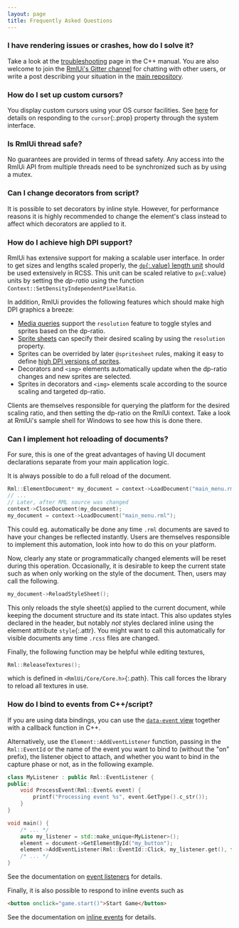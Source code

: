 ```yaml
---
layout: page
title: Frequently Asked Questions
---
```



### I have rendering issues or crashes, how do I solve it?

Take a look at the [troubleshooting](cpp_manual/troubleshooting.html) page in the C++ manual. You are also welcome to join the [RmlUi's Gitter channel](https://gitter.im/RmlUi/community) for chatting with other users, or write a post describing your situation in the [main repository]({{page.lib_site}}).


### How do I set up custom cursors?

You display custom cursors using your OS cursor facilities. See [here](cpp_manual/contexts.html#mouse-cursor) for details on responding to the `cursor`{:.prop} property through the system interface.


### Is RmlUi thread safe?

No guarantees are provided in terms of thread safety. Any access into the RmlUi API from multiple threads need to be synchronized such as by using a mutex.


### Can I change decorators from script?

It is possible to set decorators by inline style. However, for performance reasons it is highly recommended to change the element's class instead to affect which decorators are applied to it.


### How do I achieve high DPI support?

RmlUi has extensive support for making a scalable user interface. In order to get sizes and lengths scaled properly, the [`dp`{:.value} length unit](rcss/syntax.html#dp-unit) should be used extensively in RCSS. This unit can be scaled relative to `px`{:.value} units by setting the *dp-ratio* using the function `Context::SetDensityIndependentPixelRatio`.

In addition, RmlUi provides the following features which should make high DPI graphics a breeze:

- [Media queries](rcss/media_queries.html) support the `resolution` feature to toggle styles and sprites based on the dp-ratio.
- [Sprite sheets](rcss/sprite_sheets.html) can specify their desired scaling by using the `resolution` property.
- Sprites can be overrided by later `@spritesheet` rules, making it easy to define [high DPI versions of sprites](rcss/sprite_sheets.html#high-dpi).
- Decorators and `<img>` elements automatically update when the dp-ratio changes and new sprites are selected.
- Sprites in decorators and `<img>` elements scale according to the source scaling and targeted dp-ratio.

Clients are themselves responsible for querying the platform for the desired scaling ratio, and then setting the dp-ratio on the RmlUi context. Take a look at RmlUi's sample shell for Windows to see how this is done there.


### Can I implement hot reloading of documents?

For sure, this is one of the great advantages of having UI document declarations separate from your main application logic.

It is always possible to do a full reload of the document. 

```cpp
Rml::ElementDocument* my_document = context->LoadDocument("main_menu.rml");
// ...
// Later, after RML source was changed
context->CloseDocument(my_document);
my_document = context->LoadDocument("main_menu.rml");
```
This could eg. automatically be done any time `.rml` documents are saved to have your changes be reflected instantly. Users are themselves responsible to implement this automation, look into how to do this on your platform.

Now, clearly any state or programmatically changed elements will be reset during this operation. Occasionally, it is desirable to keep the current state such as when only working on the style of the document. Then, users may call the following.

```cpp
my_document->ReloadStyleSheet();
```

This only reloads the style sheet(s) applied to the current document, while keeping the document structure and its state intact. This also updates styles declared in the header, but notably *not* styles declared inline using the element attribute `style`{:.attr}. You might want to call this automatically for visible documents any time `.rcss` files are changed.

Finally, the following function may be helpful while editing textures,
```cpp
Rml::ReleaseTextures();
```
which is defined in `<RmlUi/Core/Core.h>`{:.path}. This call forces the library to reload all textures in use.


### How do I bind to events from C++/script?

If you are using data bindings, you can use the [`data-event` view](data_bindings/views_and_controllers.html#data-event) together with a callback function in C++.

Alternatively, use the `Element::AddEventListener` function, passing in the `Rml::EventId` or the name of the event you want to bind to (without the "on" prefix), the listener object to attach, and whether you want to bind in the capture phase or not, as in the following example.

```cpp
class MyListener : public Rml::EventListener {
public:
	void ProcessEvent(Rml::Event& event) {
		printf("Processing event %s", event.GetType().c_str());
	}
}

void main() {
	/* ... */
	auto my_listener = std::make_unique<MyListener>();
	element = document->GetElementById("my_button");
	element->AddEventListener(Rml::EventId::Click, my_listener.get(), false);
	/* ... */
}
```
See the documentation on [event listeners](cpp_manual/events.html#event-listeners) for details.

Finally, it is also possible to respond to inline events such as 

```html
<button onclick="game.start()">Start Game</button>
```
See the documentation on [inline events](cpp_manual/events.html#inline-events) for details.
